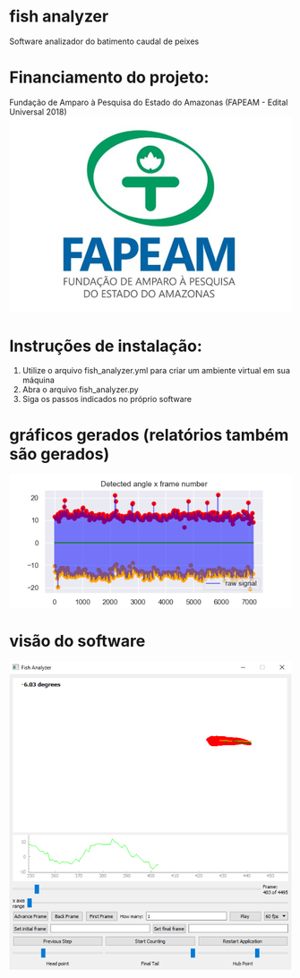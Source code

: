 # fish analyzer
Software analizador do batimento caudal de peixes

# Financiamento do projeto: 

Fundação de Amparo à Pesquisa do Estado do Amazonas (FAPEAM - Edital Universal 2018)
![](logo%20fapeam.jpg)

# Instruções de instalação: 
1) Utilize o arquivo fish_analyzer.yml para criar um ambiente virtual em sua máquina
2) Abra o arquivo fish_analyzer.py
3) Siga os passos indicados no próprio software

# gráficos gerados (relatórios também são gerados)
![](graphs.png)

# visão do software
![](software.png)

